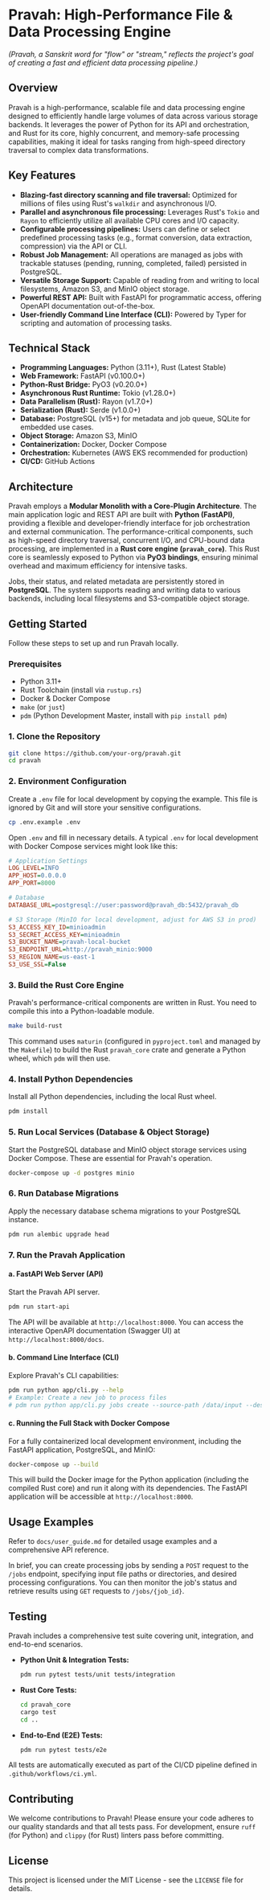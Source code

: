 # Pravah: High-Performance File & Data Processing Engine

*(Pravah, a Sanskrit word for "flow" or "stream," reflects the project's goal of creating a fast and efficient data processing pipeline.)*

## Overview

Pravah is a high-performance, scalable file and data processing engine designed to efficiently handle large volumes of data across various storage backends. It leverages the power of Python for its API and orchestration, and Rust for its core, highly concurrent, and memory-safe processing capabilities, making it ideal for tasks ranging from high-speed directory traversal to complex data transformations.

## Key Features

*   **Blazing-fast directory scanning and file traversal:** Optimized for millions of files using Rust's `walkdir` and asynchronous I/O.
*   **Parallel and asynchronous file processing:** Leverages Rust's `Tokio` and `Rayon` to efficiently utilize all available CPU cores and I/O capacity.
*   **Configurable processing pipelines:** Users can define or select predefined processing tasks (e.g., format conversion, data extraction, compression) via the API or CLI.
*   **Robust Job Management:** All operations are managed as jobs with trackable statuses (pending, running, completed, failed) persisted in PostgreSQL.
*   **Versatile Storage Support:** Capable of reading from and writing to local filesystems, Amazon S3, and MinIO object storage.
*   **Powerful REST API:** Built with FastAPI for programmatic access, offering OpenAPI documentation out-of-the-box.
*   **User-friendly Command Line Interface (CLI):** Powered by Typer for scripting and automation of processing tasks.

## Technical Stack

*   **Programming Languages:** Python (3.11+), Rust (Latest Stable)
*   **Web Framework:** FastAPI (v0.100.0+)
*   **Python-Rust Bridge:** PyO3 (v0.20.0+)
*   **Asynchronous Rust Runtime:** Tokio (v1.28.0+)
*   **Data Parallelism (Rust):** Rayon (v1.7.0+)
*   **Serialization (Rust):** Serde (v1.0.0+)
*   **Database:** PostgreSQL (v15+) for metadata and job queue, SQLite for embedded use cases.
*   **Object Storage:** Amazon S3, MinIO
*   **Containerization:** Docker, Docker Compose
*   **Orchestration:** Kubernetes (AWS EKS recommended for production)
*   **CI/CD:** GitHub Actions

## Architecture

Pravah employs a **Modular Monolith with a Core-Plugin Architecture**. The main application logic and REST API are built with **Python (FastAPI)**, providing a flexible and developer-friendly interface for job orchestration and external communication. The performance-critical components, such as high-speed directory traversal, concurrent I/O, and CPU-bound data processing, are implemented in a **Rust core engine (`pravah_core`)**. This Rust core is seamlessly exposed to Python via **PyO3 bindings**, ensuring minimal overhead and maximum efficiency for intensive tasks.

Jobs, their status, and related metadata are persistently stored in **PostgreSQL**. The system supports reading and writing data to various backends, including local filesystems and S3-compatible object storage.

## Getting Started

Follow these steps to set up and run Pravah locally.

### Prerequisites

*   Python 3.11+
*   Rust Toolchain (install via `rustup.rs`)
*   Docker & Docker Compose
*   `make` (or `just`)
*   `pdm` (Python Development Master, install with `pip install pdm`)

### 1. Clone the Repository

```bash
git clone https://github.com/your-org/pravah.git
cd pravah
```

### 2. Environment Configuration

Create a `.env` file for local development by copying the example. This file is ignored by Git and will store your sensitive configurations.

```bash
cp .env.example .env
```

Open `.env` and fill in necessary details. A typical `.env` for local development with Docker Compose services might look like this:

```ini
# Application Settings
LOG_LEVEL=INFO
APP_HOST=0.0.0.0
APP_PORT=8000

# Database
DATABASE_URL=postgresql://user:password@pravah_db:5432/pravah_db

# S3 Storage (MinIO for local development, adjust for AWS S3 in prod)
S3_ACCESS_KEY_ID=minioadmin
S3_SECRET_ACCESS_KEY=minioadmin
S3_BUCKET_NAME=pravah-local-bucket
S3_ENDPOINT_URL=http://pravah_minio:9000
S3_REGION_NAME=us-east-1
S3_USE_SSL=False
```

### 3. Build the Rust Core Engine

Pravah's performance-critical components are written in Rust. You need to compile this into a Python-loadable module.

```bash
make build-rust
```

This command uses `maturin` (configured in `pyproject.toml` and managed by the `Makefile`) to build the Rust `pravah_core` crate and generate a Python wheel, which `pdm` will then use.

### 4. Install Python Dependencies

Install all Python dependencies, including the local Rust wheel.

```bash
pdm install
```

### 5. Run Local Services (Database & Object Storage)

Start the PostgreSQL database and MinIO object storage services using Docker Compose. These are essential for Pravah's operation.

```bash
docker-compose up -d postgres minio
```

### 6. Run Database Migrations

Apply the necessary database schema migrations to your PostgreSQL instance.

```bash
pdm run alembic upgrade head
```

### 7. Run the Pravah Application

#### a. FastAPI Web Server (API)

Start the Pravah API server.

```bash
pdm run start-api
```

The API will be available at `http://localhost:8000`. You can access the interactive OpenAPI documentation (Swagger UI) at `http://localhost:8000/docs`.

#### b. Command Line Interface (CLI)

Explore Pravah's CLI capabilities:

```bash
pdm run python app/cli.py --help
# Example: Create a new job to process files
# pdm run python app/cli.py jobs create --source-path /data/input --destination-path s3://output --processor "extract_headers"
```

#### c. Running the Full Stack with Docker Compose

For a fully containerized local development environment, including the FastAPI application, PostgreSQL, and MinIO:

```bash
docker-compose up --build
```

This will build the Docker image for the Python application (including the compiled Rust core) and run it along with its dependencies. The FastAPI application will be accessible at `http://localhost:8000`.

## Usage Examples

Refer to `docs/user_guide.md` for detailed usage examples and a comprehensive API reference.

In brief, you can create processing jobs by sending a `POST` request to the `/jobs` endpoint, specifying input file paths or directories, and desired processing configurations. You can then monitor the job's status and retrieve results using `GET` requests to `/jobs/{job_id}`.

## Testing

Pravah includes a comprehensive test suite covering unit, integration, and end-to-end scenarios.

*   **Python Unit & Integration Tests:**
    ```bash
    pdm run pytest tests/unit tests/integration
    ```

*   **Rust Core Tests:**
    ```bash
    cd pravah_core
    cargo test
    cd ..
    ```

*   **End-to-End (E2E) Tests:**
    ```bash
    pdm run pytest tests/e2e
    ```

All tests are automatically executed as part of the CI/CD pipeline defined in `.github/workflows/ci.yml`.

## Contributing

We welcome contributions to Pravah! Please ensure your code adheres to our quality standards and that all tests pass. For development, ensure `ruff` (for Python) and `clippy` (for Rust) linters pass before committing.

## License

This project is licensed under the MIT License - see the `LICENSE` file for details.
